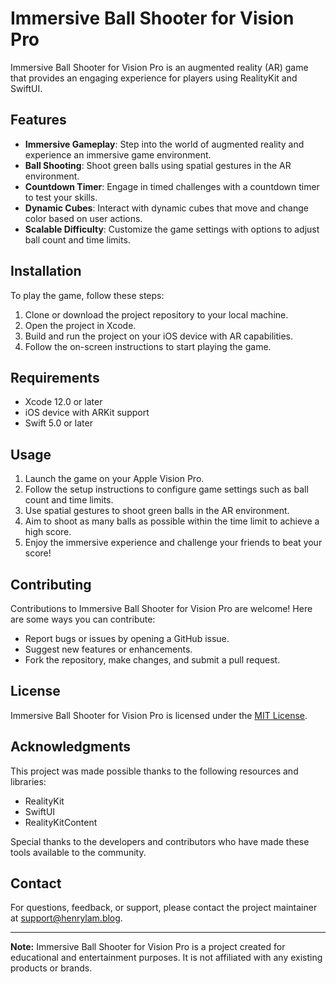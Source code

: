 # Immersive Ball Shooter for Vision Pro

Immersive Ball Shooter for Vision Pro is an augmented reality (AR) game that provides an engaging experience for players using RealityKit and SwiftUI.

## Features

- **Immersive Gameplay**: Step into the world of augmented reality and experience an immersive game environment.
- **Ball Shooting**: Shoot green balls using spatial gestures in the AR environment.
- **Countdown Timer**: Engage in timed challenges with a countdown timer to test your skills.
- **Dynamic Cubes**: Interact with dynamic cubes that move and change color based on user actions.
- **Scalable Difficulty**: Customize the game settings with options to adjust ball count and time limits.

## Installation

To play the game, follow these steps:

1. Clone or download the project repository to your local machine.
2. Open the project in Xcode.
3. Build and run the project on your iOS device with AR capabilities.
4. Follow the on-screen instructions to start playing the game.

## Requirements

- Xcode 12.0 or later
- iOS device with ARKit support
- Swift 5.0 or later

## Usage

1. Launch the game on your Apple Vision Pro.
2. Follow the setup instructions to configure game settings such as ball count and time limits.
3. Use spatial gestures to shoot green balls in the AR environment.
4. Aim to shoot as many balls as possible within the time limit to achieve a high score.
5. Enjoy the immersive experience and challenge your friends to beat your score!

## Contributing

Contributions to Immersive Ball Shooter for Vision Pro are welcome! Here are some ways you can contribute:

- Report bugs or issues by opening a GitHub issue.
- Suggest new features or enhancements.
- Fork the repository, make changes, and submit a pull request.

## License

Immersive Ball Shooter for Vision Pro is licensed under the [MIT License](LICENSE).

## Acknowledgments

This project was made possible thanks to the following resources and libraries:

- RealityKit
- SwiftUI
- RealityKitContent

Special thanks to the developers and contributors who have made these tools available to the community.

## Contact

For questions, feedback, or support, please contact the project maintainer at [support@henrylam.blog](mailto:support@henrylam.blog).

---

**Note:** Immersive Ball Shooter for Vision Pro is a project created for educational and entertainment purposes. It is not affiliated with any existing products or brands.
